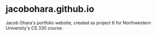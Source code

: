 # jacobohara.github.io
Jacob Ohara's portfolio website, created as project 6 for Northwestern University's CS 330 course.
